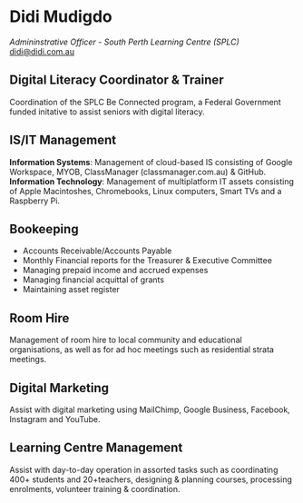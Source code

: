 # Didi Mudigdo
*Admininstrative Officer - South Perth Learning Centre (SPLC)*
didi@didi.com.au

## Digital Literacy Coordinator & Trainer
Coordination of the SPLC Be Connected program, a Federal Government funded initative to assist seniors with digital literacy.

## IS/IT Management
**Information Systems**: Management of cloud-based IS consisting of Google Workspace, MYOB, ClassManager (classmanager.com.au) & GitHub.  
**Information Technology**: Management of multiplatform IT assets consisting of Apple Macintoshes, Chromebooks, Linux computers, Smart TVs and a Raspberry Pi. 
 
## Bookeeping
* Accounts Receivable/Accounts Payable
* Monthly Financial reports for the Treasurer & Executive Committee
* Managing prepaid income and accrued expenses
* Managing financial acquittal of grants
* Maintaining asset register

## Room Hire
Management of room hire to local community and educational organisations, as well as for ad hoc meetings such as residential strata meetings.

## Digital Marketing
Assist with digital marketing using MailChimp, Google Business, Facebook, Instagram and YouTube.

## Learning Centre Management
Assist with day-to-day operation in assorted tasks such as coordinating 400+ students and 20+teachers, designing & planning courses, processing enrolments, volunteer training & coordination.
